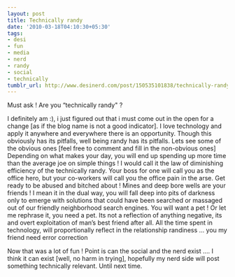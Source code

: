 ```yaml
---
layout: post
title: Technically randy
date: '2010-03-18T04:10:30+05:30'
tags:
- desi
- fun
- media
- nerd
- randy
- social
- technically
tumblr_url: http://www.desinerd.com/post/150535101838/technically-randy
---
```

Must ask ! Are you “technically randy" ?

I definitely am :), i just figured out that i must come out in the open for a change [as if the blog name is not a good indicator]. I love technology and apply it anywhere and everywhere there is an opportunity. Though this obviously has its pitfalls, well being randy has its pitfalls. Lets see some of the obvious ones [feel free to comment and fill in the non-obvious ones]
Depending on what makes your day, you will end up spending up more time than the average joe on simple things ! I would call it the law of diminishing efficiency of the technically randy.
	Your boss for one will call you as the office hero, but your co-workers will call you the office pain in the arse. Get ready to be abused and bitched about !
	Mines and deep bore wells are your friends ! I mean it in the dual way, you will fall deep into pits of darkness only to emerge with solutions that could have been searched or massaged out of our friendly neighborhood search engines.
	You will want a pet ! Or let me rephrase it, you need a pet. Its not a reflection of anything negative, its and overt exploitation of man’s best friend after all. All the time spent in technology, will proportionally reflect in the relationship randiness … you my friend need error correction

Now that was a lot of fun ! Point is can the social and the nerd exist …. I think it can exist [well, no harm in trying], hopefully my nerd side will post something technically relevant. Until next time.
